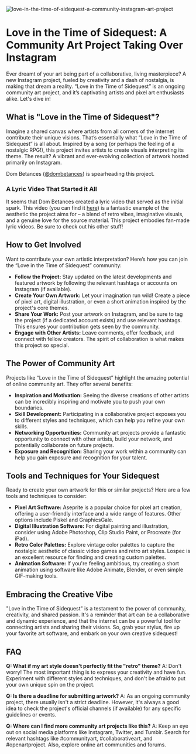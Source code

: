 ![love-in-the-time-of-sidequest-a-community-instagram-art-project](https://images.pexels.com/photos/33447168/pexels-photo-33447168.jpeg?auto=compress&cs=tinysrgb&fit=crop&h=627&w=1200)

# Love in the Time of Sidequest: A Community Art Project Taking Over Instagram

Ever dreamt of your art being part of a collaborative, living masterpiece? A new Instagram project, fueled by creativity and a dash of nostalgia, is making that dream a reality. “Love in the Time of Sidequest” is an ongoing community art project, and it’s captivating artists and pixel art enthusiasts alike. Let's dive in!

## What is "Love in the Time of Sidequest"?

Imagine a shared canvas where artists from all corners of the internet contribute their unique visions. That’s essentially what “Love in the Time of Sidequest” is all about. Inspired by a song (or perhaps the feeling of a nostalgic RPG!), this project invites artists to create visuals interpreting its theme. The result? A vibrant and ever-evolving collection of artwork hosted primarily on Instagram.

Dom Betances ([@dombetances](https://twitter.com/dombetances)) is spearheading this project.

### A Lyric Video That Started it All

It seems that Dom Betances created a lyric video that served as the initial spark. This video (you can find it [here](https://www.instagram.com/reel/DNjBmVIyVhK/)) is a fantastic example of the aesthetic the project aims for – a blend of retro vibes, imaginative visuals, and a genuine love for the source material. This project embodies fan-made lyric videos. Be sure to check out his other stuff!

## How to Get Involved

Want to contribute your own artistic interpretation? Here’s how you can join the “Love in the Time of Sidequest” community:

*   **Follow the Project:** Stay updated on the latest developments and featured artwork by following the relevant hashtags or accounts on Instagram (if available).
*   **Create Your Own Artwork:** Let your imagination run wild! Create a piece of pixel art, digital illustration, or even a short animation inspired by the project's core themes.
*   **Share Your Work:** Post your artwork on Instagram, and be sure to tag the project (if a dedicated account exists) and use relevant hashtags. This ensures your contribution gets seen by the community.
*   **Engage with Other Artists:** Leave comments, offer feedback, and connect with fellow creators. The spirit of collaboration is what makes this project so special.

## The Power of Community Art

Projects like “Love in the Time of Sidequest” highlight the amazing potential of online community art. They offer several benefits:

*   **Inspiration and Motivation:** Seeing the diverse creations of other artists can be incredibly inspiring and motivate you to push your own boundaries.
*   **Skill Development:** Participating in a collaborative project exposes you to different styles and techniques, which can help you refine your own skills.
*   **Networking Opportunities:** Community art projects provide a fantastic opportunity to connect with other artists, build your network, and potentially collaborate on future projects.
*   **Exposure and Recognition:** Sharing your work within a community can help you gain exposure and recognition for your talent.

## Tools and Techniques for Your Sidequest

Ready to create your own artwork for this or similar projects? Here are a few tools and techniques to consider:

*   **Pixel Art Software:** Aseprite is a popular choice for pixel art creation, offering a user-friendly interface and a wide range of features. Other options include Piskel and GraphicsGale.
*   **Digital Illustration Software:** For digital painting and illustration, consider using Adobe Photoshop, Clip Studio Paint, or Procreate (for iPad).
*   **Retro Color Palettes:** Explore vintage color palettes to capture the nostalgic aesthetic of classic video games and retro art styles. Lospec is an excellent resource for finding and creating custom palettes.
*   **Animation Software:** If you're feeling ambitious, try creating a short animation using software like Adobe Animate, Blender, or even simple GIF-making tools.

## Embracing the Creative Vibe

"Love in the Time of Sidequest" is a testament to the power of community, creativity, and shared passion. It's a reminder that art can be a collaborative and dynamic experience, and that the internet can be a powerful tool for connecting artists and sharing their visions. So, grab your stylus, fire up your favorite art software, and embark on your own creative sidequest!

## FAQ

**Q: What if my art style doesn't perfectly fit the "retro" theme?**
A: Don't worry! The most important thing is to express your creativity and have fun. Experiment with different styles and techniques, and don't be afraid to put your own unique spin on the project.

**Q: Is there a deadline for submitting artwork?**
A: As an ongoing community project, there usually isn't a strict deadline. However, it's always a good idea to check the project's official channels (if available) for any specific guidelines or events.

**Q: Where can I find more community art projects like this?**
A: Keep an eye out on social media platforms like Instagram, Twitter, and Tumblr. Search for relevant hashtags like #communityart, #collaborativeart, and #openartproject. Also, explore online art communities and forums.
